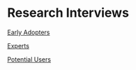 # Research Interviews

[Early Adopters](experts/)

[Experts](early-adopters.md)

[Potential Users](potential-users.md)

